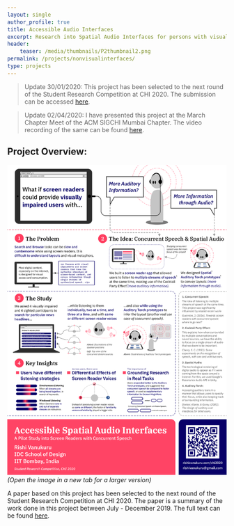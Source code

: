 ```yaml
---
layout: single
author_profile: true
title: Accessible Audio Interfaces
excerpt: Research into Spatial Audio Interfaces for persons with visual impairments.
header:
    teaser: /media/thumbnails/P2thumbnail2.png
permalink: /projects/nonvisualinterfaces/
type: projects
---
```


> Update 30/01/2020: This project has been selected to the next round of the Student Research Competition at CHI 2020. The submission can be accessed [here](/media/RishiVanukuru_SRC.pdf).

> Update 02/04/2020: I have presented this project at the March Chapter Meet of the ACM SIGCHI Mumbai Chapter. The video recording of the same can be found [here](https://youtu.be/P5fQD2PUGzE?t=3587).

## Project Overview:
![Project Overview](\media\P2\srcposter.png)
*(Open the image in a new tab for a larger version)*


A paper based on this project has been selected to the next round of the Student Research Competition at CHI 2020. The paper is a summary of the work done in this project between July - December 2019. The full text can be found [here](/media/RishiVanukuru_SRC.pdf).


